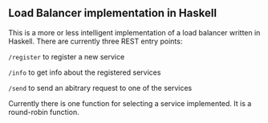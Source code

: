 ## Load Balancer implementation in Haskell

This is a more or less intelligent implementation of a load balancer
written in Haskell. There are currently three REST entry points:

`/register` to register a new service

`/info`     to get info about the registered services

`/send`     to send an abitrary request to one of the services

Currently there is one function for selecting a service
implemented. It is a round-robin function.
